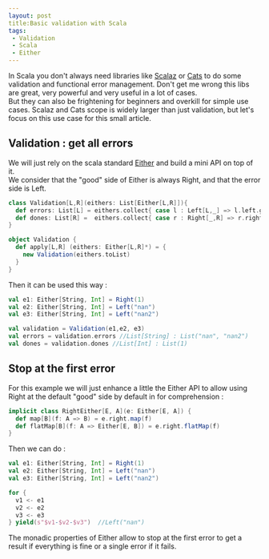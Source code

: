 ```yaml
---
layout: post
title:Basic validation with Scala
tags:
 - Validation
 - Scala
 - Either
---
```


In Scala you don't always need libraries like [Scalaz](https://github.com/scalaz/scalaz) or [Cats](https://github.com/typelevel/cats) to do some validation and functional error management. Don't get me wrong this libs are great, very powerful and very useful in a lot of cases.  
But they can also be frightening for beginners and overkill for simple use cases. Scalaz and Cats scope is widely larger than just validation, but let's focus on this use case for this small article. 

## Validation : get all errors

We will just rely on the scala standard [Either](http://www.scala-lang.org/api/2.11.8/#scala.util.Either) and build a mini API on top of it.  
We consider that the "good" side of Either is always Right, and that the error side is Left.

```scala
class Validation[L,R](eithers: List[Either[L,R]]){
  def errors: List[L] = eithers.collect{ case l : Left[L,_] => l.left.get}
  def dones: List[R] =  eithers.collect{ case r : Right[_,R] => r.right.get}
}

object Validation {
  def apply[L,R] (eithers: Either[L,R]*) = {
    new Validation(eithers.toList)
  }
}
```

Then it can be used this way : 

```scala
val e1: Either[String, Int] = Right(1)
val e2: Either[String, Int] = Left("nan")
val e3: Either[String, Int] = Left("nan2")

val validation = Validation(e1,e2, e3)
val errors = validation.errors //List[String] : List("nan", "nan2")
val dones = validation.dones //List[Int] : List(1)
```

## Stop at the first error

For this example we will just enhance a little the Either API to allow using Right at the default "good" side by default in for comprehension :

```scala
implicit class RightEither[E, A](e: Either[E, A]) {
  def map[B](f: A => B) = e.right.map(f)
  def flatMap[B](f: A => Either[E, B]) = e.right.flatMap(f)
}
```

Then we can do : 

```scala
val e1: Either[String, Int] = Right(1)
val e2: Either[String, Int] = Left("nan")
val e3: Either[String, Int] = Left("nan2")

for {
  v1 <- e1
  v2 <- e2
  v3 <- e3
} yield(s"$v1-$v2-$v3")  //Left("nan")
```

The monadic properties of Either allow to stop at the first error to get a result if everything is fine or a single error if it fails.


